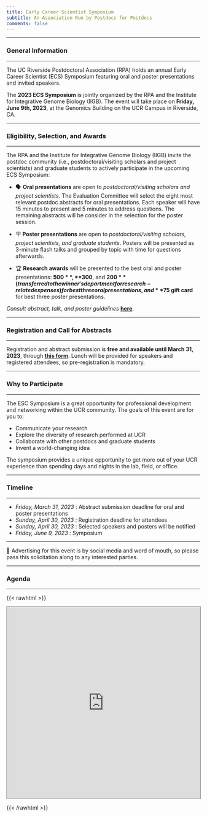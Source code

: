 ```yaml
---
title: Early Career Scientist Symposium
subtitle: An Association Run by Postdocs for Postdocs
comments: false
---
```

___
### General Information
___
The UC Riverside Postdoctoral Association (RPA) holds an annual Early Career Scientist (ECS) Symposium featuring oral and poster presentations and invited speakers.

The **2023 ECS Symposium** is jointly organized by the RPA and the Institute for Integrative Genome Biology (IIGB). The event will take place on **Friday, June 9th, 2023**, at the  Genomics Building on the UCR Campus in Riverside, CA.

___
### Eligibility, Selection, and Awards
___
The RPA and the Institute for Integrative Genome Biology (IIGB) invite the postdoc community (i.e., postdoctoral/visiting scholars and project scientists) and graduate students to actively participate in the upcoming ECS Symposium:

- 🗣️ **Oral presentations** are open to *postdoctoral/visiting scholars and project scientists*. The Evaluation Committee will select the eight most relevant postdoc abstracts for oral presentations. Each speaker will have 15 minutes to present and 5 minutes to address questions. The remaining abstracts will be consider in the selection for the poster session.

- 🪧 **Poster presentations** are open to *postdoctoral/visiting scholars, project scientists, and graduate students*. Posters will be presented as 3-minute flash talks and grouped by topic with time for questions afterwards. 

- 🏆 **Research awards** will be presented to the best oral and poster presentations: **$500**, **$300**, and **$200** (transferred to the winner's department for research-related expenses) for best three oral presentations, and **$75 gift card** for best three poster presentations.

*Consult abstract, talk, and poster guidelines* **[here](/page/symposium-guidelines)**.
___
### Registration and Call for Abstracts
___
Registration and abstract submission is **free and available until March 31, 2023**, through **[this form](https://forms.gle/V8qDzrUGxh6eyS5m8)**. Lunch will be provided for speakers and registered attendees, so pre-registration is mandatory.

___
### Why to Participate
___
The ESC Symposium is a great opportunity for professional development and networking within the UCR community. The goals of this event are for you to:

- Communicate your research
- Explore the diversity of research performed at UCR
- Collaborate with other postdocs and graduate students
- Invent a world-changing idea

The symposium provides a unique opportunity to get more out of your UCR experience than spending days and nights in the lab, field, or office.

___
### Timeline
___
- *Friday, March 31, 2023* : Abstract submission deadline for oral and poster presentations
- *Sunday, April 30, 2023* : Registration deadline for attendees
- *Sunday, April 30, 2023* : Selected speakers and posters will be notified
- *Friday,  June  9, 2023* : Symposium
___
📣 Advertising for this event is by social media and word of mouth, so please pass this solicitation along to any interested parties.

___
### Agenda
___

{{< rawhtml >}}

  <iframe 
    src="https://calendar.google.com/calendar/embed?height=600&wkst=1&bgcolor=%23C0CA33&ctz=America%2FLos_Angeles&mode=AGENDA&showTitle=1&showDate=0&showNav=0&showTabs=0&showCalendars=0&src=Y18zN2JiMjhhNjFiZDMxYWQzOTEyYzBhYjAwYWY3MWNiYzMzOWIyZWMxOGJhOGQ2YmEyNjgyYzhjZGYxMzdjNWI2QGdyb3VwLmNhbGVuZGFyLmdvb2dsZS5jb20&color=%230B8043&dates=20230609/20230609"
    style="border:solid 1px #777" 
    width="100%"
    height="500" 
    frameborder="0" 
    scrolling="no"
  ></iframe>
  
{{< /rawhtml >}}

